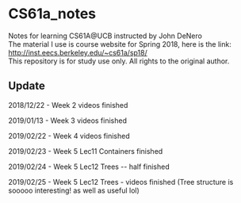# CS61a_notes
Notes for learning CS61A@UCB instructed by John DeNero<br>
The material I use is course website for Spring 2018, here is the link: http://inst.eecs.berkeley.edu/~cs61a/sp18/<br>
This repository is for study use only. All rights to the original author.

## Update
2018/12/22 - Week 2 videos finished

2019/01/13 - Week 3 videos finished 

2019/02/22 - Week 4 videos finished

2019/02/23 - Week 5 Lec11 Containers finished

2019/02/24 - Week 5 Lec12 Trees -- half finished

2019/02/25 - Week 5 Lec12 Trees - videos finished (Tree structure is sooooo interesting! as well as useful lol)




